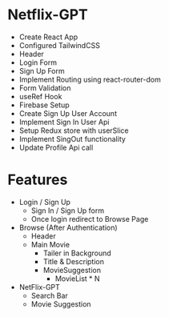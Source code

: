 # Netflix-GPT

- Create React App
- Configured TailwindCSS
- Header
- Login Form
- Sign Up Form
- Implement Routing using react-router-dom
- Form Validation
- useRef Hook
- Firebase Setup
- Create Sign Up User Account
- Implement Sign In User Api
- Setup Redux store with userSlice
- Implement SingOut functionality
- Update Profile Api call

# Features
- Login / Sign Up
    - Sign In / Sign Up form
    - Once login redirect to Browse Page
- Browse (After Authentication)
    - Header
    - Main Movie
        - Tailer in Background
        - Title & Description
        - MovieSuggestion
            - MovieList * N
- NetFlix-GPT
    - Search Bar
    - Movie Suggestion